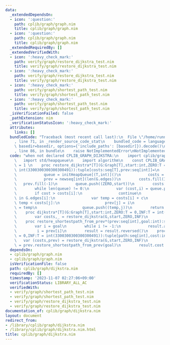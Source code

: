 ```yaml
---
data:
  _extendedDependsOn:
  - icon: ':question:'
    path: cplib/graph/graph.nim
    title: cplib/graph/graph.nim
  - icon: ':question:'
    path: cplib/graph/graph.nim
    title: cplib/graph/graph.nim
  _extendedRequiredBy: []
  _extendedVerifiedWith:
  - icon: ':heavy_check_mark:'
    path: verify/graph/restore_dijkstra_test.nim
    title: verify/graph/restore_dijkstra_test.nim
  - icon: ':heavy_check_mark:'
    path: verify/graph/restore_dijkstra_test.nim
    title: verify/graph/restore_dijkstra_test.nim
  - icon: ':heavy_check_mark:'
    path: verify/graph/shortest_path_test.nim
    title: verify/graph/shortest_path_test.nim
  - icon: ':heavy_check_mark:'
    path: verify/graph/shortest_path_test.nim
    title: verify/graph/shortest_path_test.nim
  _isVerificationFailed: false
  _pathExtension: nim
  _verificationStatusIcon: ':heavy_check_mark:'
  attributes:
    links: []
  bundledCode: "Traceback (most recent call last):\n  File \"/home/runner/.local/lib/python3.10/site-packages/onlinejudge_verify/documentation/build.py\"\
    , line 71, in _render_source_code_stat\n    bundled_code = language.bundle(stat.path,\
    \ basedir=basedir, options={'include_paths': [basedir]}).decode()\n  File \"/home/runner/.local/lib/python3.10/site-packages/onlinejudge_verify/languages/nim.py\"\
    , line 86, in bundle\n    raise NotImplementedError\nNotImplementedError\n"
  code: "when not declared CPLIB_GRAPH_DIJKSTRA:\n    import cplib/graph/graph\n \
    \   import std/heapqueue\n    import algorithm\n    const CPLIB_GRAPH_DIJKSTRA*\
    \ = 1 \n    proc restore_dijkstra*[T](G:Graph[T],start:int,ZERO:T = 0,INF:T =\
    \ int(3300300300300300491)):tuple[costs:seq[T],prev:seq[int]]=\n        var\n\
    \            queue = initHeapQueue[(T,int)]()\n            costs = newSeq[T](len(G.edges))\n\
    \            prev = newseq[int](len(G.edges))\n        costs.fill(INF)\n     \
    \   prev.fill(-1)\n        queue.push((ZERO,start))\n        costs[start] = ZERO\n\
    \        while len(queue) != 0:\n            var (cost,i) = queue.pop()\n    \
    \        if cost > costs[i]:\n                continue\n            for (j,c)\
    \ in G.edges[i]:\n                var temp = costs[i] + c\n                if\
    \ temp < costs[j]:\n                    prev[j] = i\n                    costs[j]\
    \ = temp\n                    queue.push((temp,j))\n        return (costs,prev)\n\
    \    proc dijkstra*[T](G:Graph[T],start:int,ZERO:T = 0,INF:T = int(3300300300300300491)):seq[T]=\n\
    \        var costs,_ = restore_dijkstra(G,start,ZERO,INF)\n        return costs\n\
    \    proc restore_shortestpath_from_prev*(prev:seq[int],goal:int):seq[int]=\n\
    \        var i = goal\n        while i != -1:\n            result.add(i)\n   \
    \         i = prev[i]\n        result = result.reversed()\n    proc shortest_path*[T](G:Graph[T],start:int,goal:int,ZERO:T\
    \ = 0,INF:T = int(3300300300300300491)):tuple[path:seq[int],cost:int]=\n     \
    \   var (costs,prev) = restore_dijkstra(G,start,ZERO,INF)\n        result.path\
    \ = prev.restore_shortestpath_from_prev(goal)\n        result.cost = costs[goal]"
  dependsOn:
  - cplib/graph/graph.nim
  - cplib/graph/graph.nim
  isVerificationFile: false
  path: cplib/graph/dijkstra.nim
  requiredBy: []
  timestamp: '2023-11-07 02:27:06+09:00'
  verificationStatus: LIBRARY_ALL_AC
  verifiedWith:
  - verify/graph/shortest_path_test.nim
  - verify/graph/shortest_path_test.nim
  - verify/graph/restore_dijkstra_test.nim
  - verify/graph/restore_dijkstra_test.nim
documentation_of: cplib/graph/dijkstra.nim
layout: document
redirect_from:
- /library/cplib/graph/dijkstra.nim
- /library/cplib/graph/dijkstra.nim.html
title: cplib/graph/dijkstra.nim
---
```

